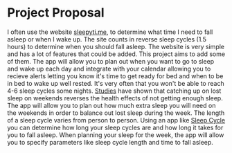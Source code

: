 # Project Proposal
I often use the website [sleepyti.me](https://sleepyti.me/), to determine what time I need to fall asleep or when I wake up. The site counts in reverse sleep cycles (1.5 hours) to determine when you should fall asleep. The website is very simple and has a lot of features that could be added. This project aims to add some of them. The app will allow you to plan out when you want to go to sleep and wake up each day and integrate with your calendar allowing you to recieve alerts letting you know it's time to get ready for bed and when to be in bed to wake up well rested. It's very often that you won't be able to reach 4-6 sleep cycles some nights. [Studies](https://onlinelibrary.wiley.com/doi/full/10.1111/jsr.12712) have shown that catching up on lost sleep on weekends reverses the health effects of not getting enough sleep. The app will allow you to plan out how much extra sleep you will need on the weekends in order to balance out lost sleep during the week. The length of a sleep cycle varies from person to person. Using an app like [Sleep Cycle](https://www.sleepcycle.com/) you can determine how long your sleep cycles are and how long it takes for you to fall asleep. When planning your sleep for the week, the app will allow you to specify parameters like sleep cycle length and time to fall asleep.
